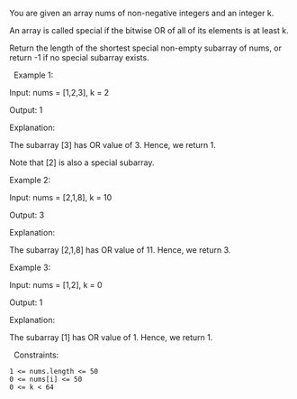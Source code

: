 You are given an array nums of non-negative integers and an integer k.

An array is called special if the bitwise OR of all of its elements is at least k.

Return the length of the shortest special non-empty subarray of nums, or return -1 if no special subarray exists.

 
Example 1:


Input: nums = [1,2,3], k = 2

Output: 1

Explanation:

The subarray [3] has OR value of 3. Hence, we return 1.

Note that [2] is also a special subarray.


Example 2:


Input: nums = [2,1,8], k = 10

Output: 3

Explanation:

The subarray [2,1,8] has OR value of 11. Hence, we return 3.


Example 3:


Input: nums = [1,2], k = 0

Output: 1

Explanation:

The subarray [1] has OR value of 1. Hence, we return 1.


 
Constraints:


	1 <= nums.length <= 50
	0 <= nums[i] <= 50
	0 <= k < 64

